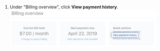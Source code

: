 1. Under "Billing overview", click **View payment history**. ![View payment history link](/assets/images/help/billing/view-payment-history-link.png)
